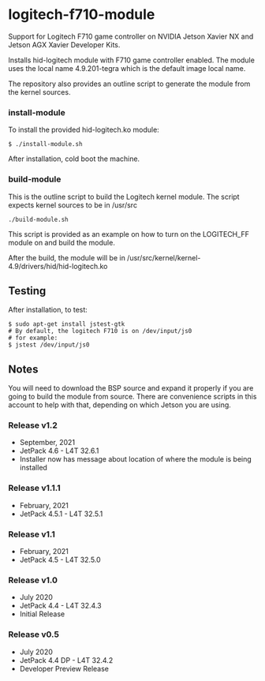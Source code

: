 # logitech-f710-module
Support for Logitech F710 game controller on NVIDIA Jetson Xavier NX and Jetson AGX Xavier Developer Kits.

Installs hid-logitech module with F710 game controller enabled. The module uses the local name 4.9.201-tegra which is the default image local name.

The repository also provides an outline script to generate the module from the kernel sources.

### install-module
To install the provided hid-logitech.ko module:
```
$ ./install-module.sh
```
After installation, cold boot the machine.

### build-module
This is the outline script to build the Logitech kernel module. The script expects kernel sources to be in /usr/src
```
./build-module.sh
```
This script is provided as an example on how to turn on the LOGITECH_FF module on and build the module.

After the build, the module will be in /usr/src/kernel/kernel-4.9/drivers/hid/hid-logitech.ko


## Testing

After installation, to test:

```
$ sudo apt-get install jstest-gtk
# By default, the logitech F710 is on /dev/input/js0
# for example:
$ jstest /dev/input/js0
```

## Notes
You will need to download the BSP source and expand it properly if you are going to build the module from source. There are convenience scripts in this account to help with that, depending on which Jetson you are using. 

###
### Release v1.2
* September, 2021
* JetPack 4.6 - L4T 32.6.1
* Installer now has message about location of where the module is being installed

### Release v1.1.1
* February, 2021
* JetPack 4.5.1 - L4T 32.5.1

### Release v1.1
* February, 2021
* JetPack 4.5 - L4T 32.5.0

### Release v1.0
* July 2020
* JetPack 4.4 - L4T 32.4.3
* Initial Release
### Release v0.5
* July 2020
* JetPack 4.4 DP - L4T 32.4.2
* Developer Preview Release



